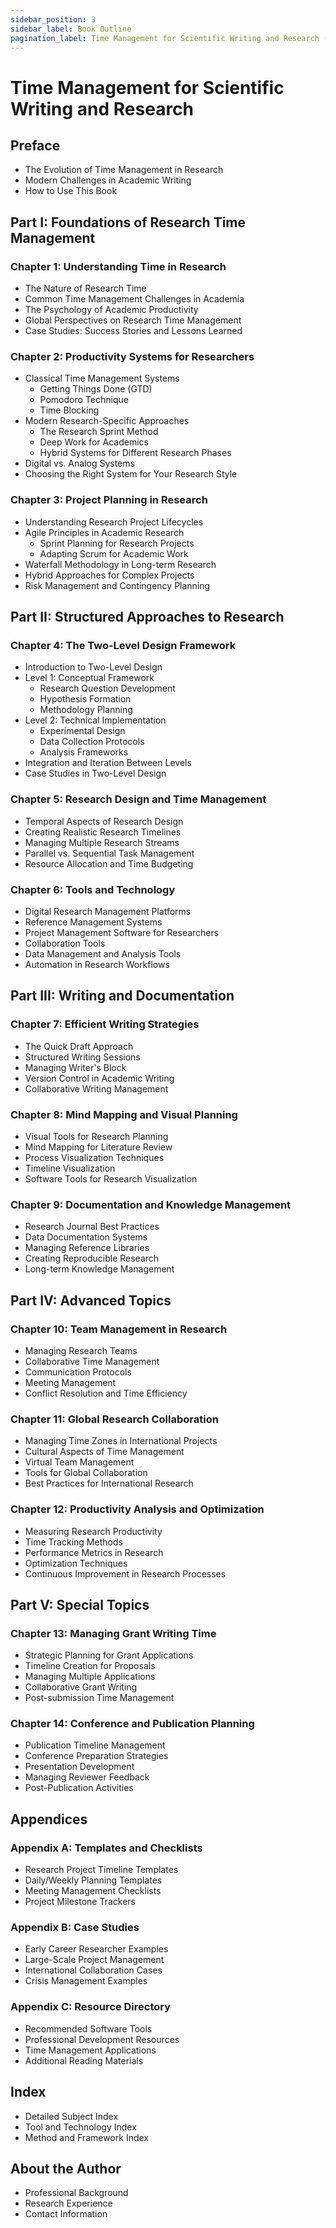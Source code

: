 ```yaml
---
sidebar_position: 3
sidebar_label: Book Outline
pagination_label: Time Management for Scientific Writing and Research (Outline)
---
```


# Time Management for Scientific Writing and Research

## Preface
- The Evolution of Time Management in Research
- Modern Challenges in Academic Writing
- How to Use This Book

## Part I: Foundations of Research Time Management

### Chapter 1: Understanding Time in Research
- The Nature of Research Time
- Common Time Management Challenges in Academia
- The Psychology of Academic Productivity
- Global Perspectives on Research Time Management
- Case Studies: Success Stories and Lessons Learned

### Chapter 2: Productivity Systems for Researchers
- Classical Time Management Systems
  - Getting Things Done (GTD)
  - Pomodoro Technique
  - Time Blocking
- Modern Research-Specific Approaches
  - The Research Sprint Method
  - Deep Work for Academics
  - Hybrid Systems for Different Research Phases
- Digital vs. Analog Systems
- Choosing the Right System for Your Research Style

### Chapter 3: Project Planning in Research
- Understanding Research Project Lifecycles
- Agile Principles in Academic Research
  - Sprint Planning for Research Projects
  - Adapting Scrum for Academic Work
- Waterfall Methodology in Long-term Research
- Hybrid Approaches for Complex Projects
- Risk Management and Contingency Planning

## Part II: Structured Approaches to Research

### Chapter 4: The Two-Level Design Framework
- Introduction to Two-Level Design
- Level 1: Conceptual Framework
  - Research Question Development
  - Hypothesis Formation
  - Methodology Planning
- Level 2: Technical Implementation
  - Experimental Design
  - Data Collection Protocols
  - Analysis Frameworks
- Integration and Iteration Between Levels
- Case Studies in Two-Level Design

### Chapter 5: Research Design and Time Management
- Temporal Aspects of Research Design
- Creating Realistic Research Timelines
- Managing Multiple Research Streams
- Parallel vs. Sequential Task Management
- Resource Allocation and Time Budgeting

### Chapter 6: Tools and Technology
- Digital Research Management Platforms
- Reference Management Systems
- Project Management Software for Researchers
- Collaboration Tools
- Data Management and Analysis Tools
- Automation in Research Workflows

## Part III: Writing and Documentation

### Chapter 7: Efficient Writing Strategies
- The Quick Draft Approach
- Structured Writing Sessions
- Managing Writer's Block
- Version Control in Academic Writing
- Collaborative Writing Management

### Chapter 8: Mind Mapping and Visual Planning
- Visual Tools for Research Planning
- Mind Mapping for Literature Review
- Process Visualization Techniques
- Timeline Visualization
- Software Tools for Research Visualization

### Chapter 9: Documentation and Knowledge Management
- Research Journal Best Practices
- Data Documentation Systems
- Managing Reference Libraries
- Creating Reproducible Research
- Long-term Knowledge Management

## Part IV: Advanced Topics

### Chapter 10: Team Management in Research
- Managing Research Teams
- Collaborative Time Management
- Communication Protocols
- Meeting Management
- Conflict Resolution and Time Efficiency

### Chapter 11: Global Research Collaboration
- Managing Time Zones in International Projects
- Cultural Aspects of Time Management
- Virtual Team Management
- Tools for Global Collaboration
- Best Practices for International Research

### Chapter 12: Productivity Analysis and Optimization
- Measuring Research Productivity
- Time Tracking Methods
- Performance Metrics in Research
- Optimization Techniques
- Continuous Improvement in Research Processes

## Part V: Special Topics

### Chapter 13: Managing Grant Writing Time
- Strategic Planning for Grant Applications
- Timeline Creation for Proposals
- Managing Multiple Applications
- Collaborative Grant Writing
- Post-submission Time Management

### Chapter 14: Conference and Publication Planning
- Publication Timeline Management
- Conference Preparation Strategies
- Presentation Development
- Managing Reviewer Feedback
- Post-Publication Activities

## Appendices

### Appendix A: Templates and Checklists
- Research Project Timeline Templates
- Daily/Weekly Planning Templates
- Meeting Management Checklists
- Project Milestone Trackers

### Appendix B: Case Studies
- Early Career Researcher Examples
- Large-Scale Project Management
- International Collaboration Cases
- Crisis Management Examples

### Appendix C: Resource Directory
- Recommended Software Tools
- Professional Development Resources
- Time Management Applications
- Additional Reading Materials

## Index
- Detailed Subject Index
- Tool and Technology Index
- Method and Framework Index

## About the Author
- Professional Background
- Research Experience
- Contact Information

